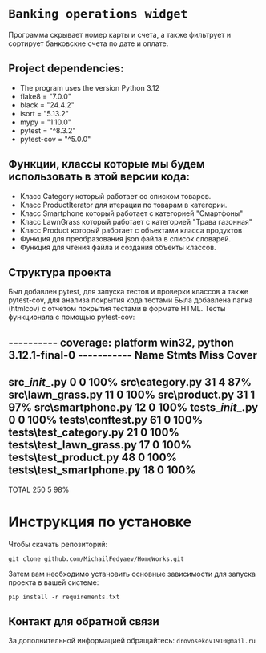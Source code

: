 # `Banking operations widget`

Программа скрывает номер карты и счета, а также фильтрует и сортирует банковские счета по дате и оплате.

## Project dependencies:
- The program uses the version Python 3.12
- flake8 = "7.0.0"
- black = "24.4.2"
- isort = "5.13.2"
- mypy = "1.10.0"
- pytest = "^8.3.2"
- pytest-cov = "^5.0.0"

## Функции, классы которые мы будем использовать в этой версии кода:
- Класс Category который работает со списком товаров.
- Класс ProductIterator для итерации по товарам в категории.
- Класс Smartphone который работает с категорией "Смартфоны"
- Класс LawnGrass который работает с категорией "Трава газонная"
- Класс Product который работает с объектами класса продуктов
- Функция для преобразования json файла в список словарей.
- Функция для чтения файла и создания объекты классов.

## Структура проекта
Был добавлен pytest, для запуска тестов и проверки классов а также pytest-cov, для анализа покрытия кода тестами
Была добавлена папка (htmlcov) с отчетом покрытия тестами в формате HTML.
Тесты функционала с помощью pytest-cov:

---------- coverage: platform win32, python 3.12.1-final-0 ----------- 
Name                     Stmts   Miss  Cover
--------------------------------------------
src\__init__.py              0      0   100%
src\category.py             31      4    87%
src\lawn_grass.py           11      0   100%
src\product.py              31      1    97%
src\smartphone.py           12      0   100%
tests\__init__.py            0      0   100%
tests\conftest.py           61      0   100%
tests\test_category.py      21      0   100%
tests\test_lawn_grass.py    17      0   100%
tests\test_product.py       48      0   100%
tests\test_smartphone.py    18      0   100%
--------------------------------------------
TOTAL                      250      5    98%



# Инструкция по установке
Чтобы скачать репозиторий:

`git clone github.com/MichailFedyaev/HomeWorks.git`

Затем вам необходимо установить основные зависимости для запуска проекта в вашей системе:

```pip install -r requirements.txt```

## Контакт для обратной связи
За дополнительной информацией обращайтесь: `drovosekov1910@mail.ru`